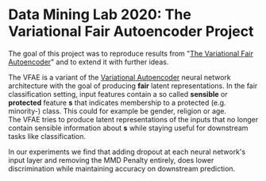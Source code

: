 # Data Mining Lab 2020: The Variational Fair Autoencoder Project
 
The goal of this project was to reproduce results from 
"[The Variational Fair Autoencoder](https://arxiv.org/abs/1511.00830)" and to extend it with further ideas.   

The VFAE is a variant of the [Variational Autoencoder](https://arxiv.org/abs/1312.6114) neural network architecture 
with the goal of producing **fair** latent representations. In the fair classification setting, input features contain a 
so called **sensible** or **protected** feature **s** that indicates membership to a protected (e.g. minority-) class. 
This could for example be gender, religion or age.  
The VFAE tries to produce latent representations of the inputs that no longer contain sensible information about **s**
while staying useful for downstream tasks like classification.

In our experiments we find that adding dropout at each neural network's input layer and removing the MMD Penalty entirely,
does lower discrimination while maintaining accuracy on downstream prediction.